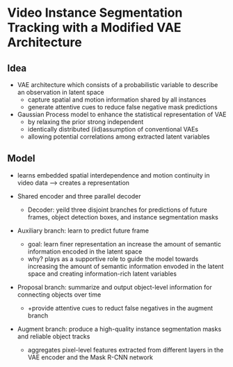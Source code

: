 # Video Instance Segmentation Tracking with a Modified VAE Architecture
## Idea
- VAE architecture which consists of a probabilistic variable to describe an observation in latent space
   - capture spatial and motion information shared by all instances
   - generate attentive cues to reduce false negative mask predictions
- Gaussian Process model to enhance the statistical representation of VAE
   - by relaxing the prior strong independent
   - identically distributed (iid)assumption of conventional VAEs
   - allowing potential correlations among extracted latent variables


## Model
- learns embedded spatial interdependence and motion continuity in video data --> creates a representation
- Shared encoder and three parallel decoder
   - Decoder: yeild three disjoint branches for predictions of future frames, object detection boxes, and instance segmentation masks

- Auxiliary branch: learn to predict future frame
   - goal: learn finer representation an increase the amount of semantic information encoded in the latent space
   - why? plays as a supportive role to guide the model towards increasing the amount of semantic information envoded in the latent space and creating information-rich latent variables
- Proposal branch: summarize and output object-level information for connecting objects over time
   - +provide attentive cues to reduct false negatives in the augment branch
- Augment branch: produce a high-quality instance segmentation masks and reliable object tracks
   - aggregates pixel-level features extracted from different layers in the VAE encoder and the Mask R-CNN network
